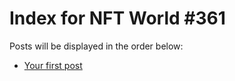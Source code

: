 # Index for NFT World #361
Posts will be displayed in the order below:

- [Your first post](./001-first.md)

